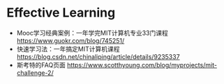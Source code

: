 # Effective Learning

- Mooc学习经典案例：一年学完MIT计算机专业33门课程  https://www.guokr.com/blog/745251/
- 快速学习法：一年搞定MIT计算机课程 https://blog.csdn.net/chinaliping/article/details/9235337
- 斯考特的FAQ页面 https://www.scotthyoung.com/blog/myprojects/mit-challenge-2/
